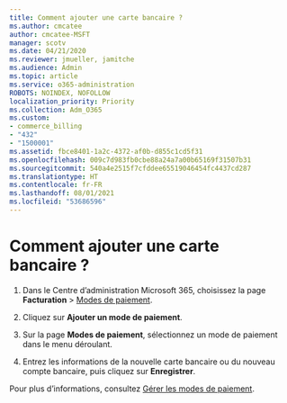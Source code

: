 ```yaml
---
title: Comment ajouter une carte bancaire ?
ms.author: cmcatee
author: cmcatee-MSFT
manager: scotv
ms.date: 04/21/2020
ms.reviewer: jmueller, jamitche
ms.audience: Admin
ms.topic: article
ms.service: o365-administration
ROBOTS: NOINDEX, NOFOLLOW
localization_priority: Priority
ms.collection: Adm_O365
ms.custom:
- commerce_billing
- "432"
- "1500001"
ms.assetid: fbce8401-1a2c-4372-af0b-d855c1cd5f31
ms.openlocfilehash: 009c7d983fb0cbe88a24a7a00b65169f31507b31
ms.sourcegitcommit: 540a4e2515f7cfddee65519046454fc4437cd287
ms.translationtype: HT
ms.contentlocale: fr-FR
ms.lasthandoff: 08/01/2021
ms.locfileid: "53686596"
---
```

# <a name="how-do-i-add-a-credit-card"></a>Comment ajouter une carte bancaire ?

1. Dans le Centre d’administration Microsoft 365, choisissez la page **Facturation** \> [Modes de paiement](https://go.microsoft.com/fwlink/p/?linkid=2018806).

2. Cliquez sur **Ajouter un mode de paiement**.

3. Sur la page **Modes de paiement**, sélectionnez un mode de paiement dans le menu déroulant.

4. Entrez les informations de la nouvelle carte bancaire ou du nouveau compte bancaire, puis cliquez sur **Enregistrer**.

Pour plus d’informations, consultez [Gérer les modes de paiement](/microsoft-365/commerce/billing-and-payments/manage-payment-methods).
